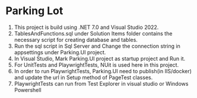 # Parking Lot

1. This project is build using .NET 7.0 and Visual Studio 2022.
2. TablesAndFunctions.sql under Solution Items folder contains the necessary script for creating database and tables.
3. Run the sql script in Sql Server and Change the connection string in appsettings under Parking.UI project.
4. In Visual Studio, Mark Parking.UI project as startup project and Run it.
5. For UnitTests and PlaywrightTests, NUit is used here in this project.
6. In order to run PlaywrightTests, Parking.UI need to publish(in IIS/docker) and update the url in Setup method of PageTest classes.
7. PlaywrightTests can run from Test Explorer in visual studio or Windows Powershell
    

